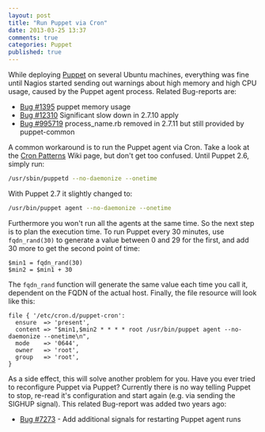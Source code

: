 ```yaml
---
layout: post
title: "Run Puppet via Cron"
date: 2013-03-25 13:37
comments: true
categories: Puppet
published: true
---
```


While deploying [Puppet](http://puppetlabs.com) on several Ubuntu machines, everything was fine until Nagios started sending out warnings about high memory and high CPU usage, caused by the Puppet agent process. Related Bug-reports are:

  * [Bug #1395](https://projects.puppetlabs.com/issues/1395#change-55821) puppet memory usage
  * [Bug #12310](http://projects.puppetlabs.com/issues/12310#note-16) Significant slow down in 2.7.10 apply
  * [Bug #995719](https://bugs.launchpad.net/ubuntu/+source/puppet/+bug/995719) process_name.rb removed in 2.7.11 but still provided by puppet-common
  
A common workaround is to run the Puppet agent via Cron. Take a look at the [Cron Patterns](http://projects.puppetlabs.com/projects/1/wiki/Cron_Patterns) Wiki page, but don't get too confused. Until Puppet 2.6, simply run: 

``` bash
/usr/sbin/puppetd --no-daemonize --onetime
```

With Puppet 2.7 it slightly changed to:
    
``` bash
/usr/bin/puppet agent --no-daemonize --onetime
```
    
Furthermore you won't run all the agents at the same time. So the next step is to plan the execution time. To run Puppet every 30 minutes, use ``fqdn_rand(30)`` to generate a value between 0 and 29 for the first, and add 30 more to get the second point of time:

``` puppet
$min1 = fqdn_rand(30)
$min2 = $min1 + 30
```
    
The ``fqdn_rand`` function will generate the same value each time you call it, dependent on the FQDN of the actual host.
Finally, the file resource will look like this: 

``` puppet
file { '/etc/cron.d/puppet-cron':
  ensure  => 'present',
  content => "$min1,$min2 * * * * root /usr/bin/puppet agent --no-daemonize --onetime\n",
  mode    => '0644',
  owner   => 'root',
  group   => 'root',
} 
```

As a side effect, this will solve another problem for you.
Have you ever tried to reconfigure Puppet via Puppet?
Currently there is no way telling Puppet to stop, re-read it's configuration and start again (e.g. via sending the SIGHUP signal). This related Bug-report was added two years ago:

 * [Bug #7273](http://projects.puppetlabs.com/issues/7273) - Add additional signals for restarting Puppet agent runs
